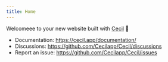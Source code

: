 ```yaml
---
title: Home
---
```

Welcomeee to your new website built with [Cecil](https://cecil.app) 🎉

- Documentation: <https://cecil.app/documentation/>
- Discussions: <https://github.com/Cecilapp/Cecil/discussions>
- Report an issue: <https://github.com/Cecilapp/Cecil/issues>
